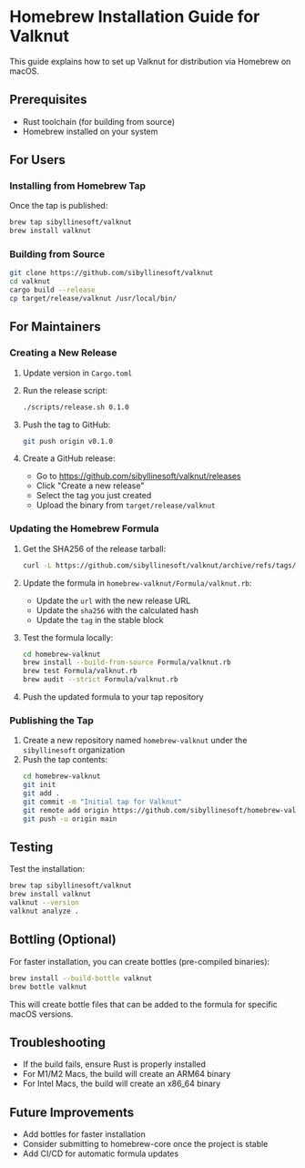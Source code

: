 # Homebrew Installation Guide for Valknut

This guide explains how to set up Valknut for distribution via Homebrew on macOS.

## Prerequisites

- Rust toolchain (for building from source)
- Homebrew installed on your system

## For Users

### Installing from Homebrew Tap

Once the tap is published:

```bash
brew tap sibyllinesoft/valknut
brew install valknut
```

### Building from Source

```bash
git clone https://github.com/sibyllinesoft/valknut
cd valknut
cargo build --release
cp target/release/valknut /usr/local/bin/
```

## For Maintainers

### Creating a New Release

1. Update version in `Cargo.toml`
2. Run the release script:
   ```bash
   ./scripts/release.sh 0.1.0
   ```

3. Push the tag to GitHub:
   ```bash
   git push origin v0.1.0
   ```

4. Create a GitHub release:
   - Go to https://github.com/sibyllinesoft/valknut/releases
   - Click "Create a new release"
   - Select the tag you just created
   - Upload the binary from `target/release/valknut`

### Updating the Homebrew Formula

1. Get the SHA256 of the release tarball:
   ```bash
   curl -L https://github.com/sibyllinesoft/valknut/archive/refs/tags/v0.1.0.tar.gz | shasum -a 256
   ```

2. Update the formula in `homebrew-valknut/Formula/valknut.rb`:
   - Update the `url` with the new release URL
   - Update the `sha256` with the calculated hash
   - Update the `tag` in the stable block

3. Test the formula locally:
   ```bash
   cd homebrew-valknut
   brew install --build-from-source Formula/valknut.rb
   brew test Formula/valknut.rb
   brew audit --strict Formula/valknut.rb
   ```

4. Push the updated formula to your tap repository

### Publishing the Tap

1. Create a new repository named `homebrew-valknut` under the `sibyllinesoft` organization
2. Push the tap contents:
   ```bash
   cd homebrew-valknut
   git init
   git add .
   git commit -m "Initial tap for Valknut"
   git remote add origin https://github.com/sibyllinesoft/homebrew-valknut
   git push -u origin main
   ```

## Testing

Test the installation:

```bash
brew tap sibyllinesoft/valknut
brew install valknut
valknut --version
valknut analyze .
```

## Bottling (Optional)

For faster installation, you can create bottles (pre-compiled binaries):

```bash
brew install --build-bottle valknut
brew bottle valknut
```

This will create bottle files that can be added to the formula for specific macOS versions.

## Troubleshooting

- If the build fails, ensure Rust is properly installed
- For M1/M2 Macs, the build will create an ARM64 binary
- For Intel Macs, the build will create an x86_64 binary

## Future Improvements

- Add bottles for faster installation
- Consider submitting to homebrew-core once the project is stable
- Add CI/CD for automatic formula updates
